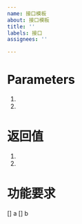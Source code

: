 ```yaml
---
name: 接口模板
about: 接口模板
title: ''
labels: 接口
assignees: ''

---
```


# Parameters
1.
2.

# 返回值
1.
2.

# 功能要求
[] a
[] b
